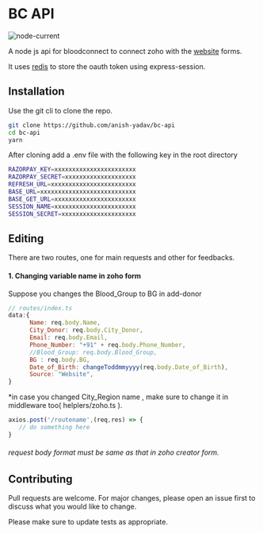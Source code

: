 # BC API

![node-current](https://img.shields.io/node/v/typescript)

A node js api for bloodconnect to connect zoho  with the [website](https://bloodconnect.org) forms.

It uses [redis](https://redis.io) to store the oauth token using express-session.  

## Installation

Use the git cli to clone the repo.

```bash
git clone https://github.com/anish-yadav/bc-api
cd bc-api
yarn
```
After cloning  add a .env file with the following key in the root directory

```bash
RAZORPAY_KEY=xxxxxxxxxxxxxxxxxxxxxxx
RAZORPAY_SECRET=xxxxxxxxxxxxxxxxxxxx
REFRESH_URL=xxxxxxxxxxxxxxxxxxxxxxxx
BASE_URL=xxxxxxxxxxxxxxxxxxxxxxxxxxx
BASE_GET_URL=xxxxxxxxxxxxxxxxxxxxxxx
SESSION_NAME=xxxxxxxxxxxxxxxxxxxxxxx
SESSION_SECRET=xxxxxxxxxxxxxxxxxxxxx
```
## Editing

There are two routes, one for main requests and other for feedbacks.

#### 1. Changing variable name in zoho form
Suppose you changes the Blood_Group to BG in add-donor
```javascript
// routes/index.ts
data:{
      Name: req.body.Name,
      City_Donor: req.body.City_Donor,
      Email: req.body.Email,
      Phone_Number: "+91" + req.body.Phone_Number,
      //Blood_Group: req.body.Blood_Group,
      BG : req.body.BG,
      Date_of_Birth: changeToddmmyyyy(req.body.Date_of_Birth),
      Source: "Website",
}
```
*in case you changed City_Region name , make sure to change it in middleware too( helplers/zoho.ts ).

```javascript
axios.post('/routename',(req,res) => {
   // do something here
}
```
###### request body format must be same as that in zoho creator form.

## Contributing
Pull requests are welcome. For major changes, please open an issue first to discuss what you would like to change.

Please make sure to update tests as appropriate.
